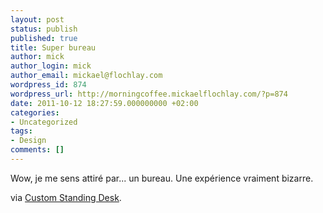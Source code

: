```yaml
---
layout: post
status: publish
published: true
title: Super bureau
author: mick
author_login: mick
author_email: mickael@flochlay.com
wordpress_id: 874
wordpress_url: http://morningcoffee.mickaelflochlay.com/?p=874
date: 2011-10-12 18:27:59.000000000 +02:00
categories:
- Uncategorized
tags:
- Design
comments: []
---
```

Wow, je me sens attiré par... un bureau. Une expérience vraiment bizarre.

via <a href="http://www.tinkeringmonkey.com/custom-standing-desk">Custom Standing Desk</a>.
